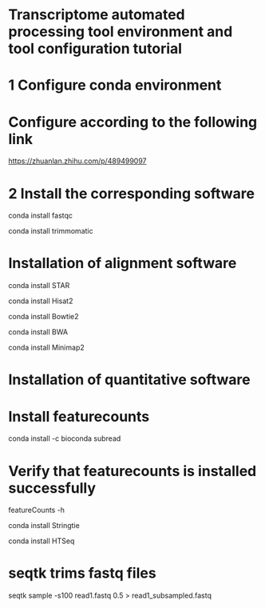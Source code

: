 # Transcriptome automated processing tool environment and tool configuration tutorial

# 1 Configure conda environment
# Configure according to the following link
https://zhuanlan.zhihu.com/p/489499097

# 2 Install the corresponding software
conda install fastqc

conda install trimmomatic

# Installation of alignment software

conda install STAR

conda install Hisat2

conda install Bowtie2

conda install BWA

conda install Minimap2

# Installation of quantitative software

# Install featurecounts

conda install -c bioconda subread

# Verify that featurecounts is installed successfully
featureCounts -h

conda install Stringtie

conda install HTSeq

# seqtk trims fastq files

seqtk sample -s100 read1.fastq 0.5 > read1_subsampled.fastq
